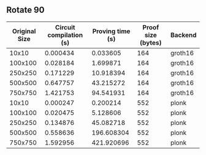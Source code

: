 ## Rotate 90
| Original Size | Circuit compilation (s) | Proving time (s) | Proof size (bytes) | Backend |
|---|---|---|---|---|
| 10x10 | 0.000434 | 0.033605 | 164 | groth16 |
| 100x100 | 0.028184 | 1.699871 | 164 | groth16 |
| 250x250 | 0.171229 | 10.918394 | 164 | groth16 |
| 500x500 | 0.647757 | 43.215272 | 164 | groth16 |
| 750x750 | 1.421753 | 94.541931 | 164 | groth16 |
| 10x10 | 0.000247 | 0.200214 | 552 | plonk |
| 100x100 | 0.020475 | 5.128606 | 552 | plonk |
| 250x250 | 0.134876 | 45.082718 | 552 | plonk |
| 500x500 | 0.558636 | 196.608304 | 552 | plonk |
| 750x750 | 1.592956 | 421.920696 | 552 | plonk |
